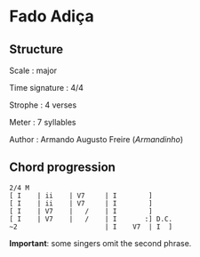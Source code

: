 # Fado Adiça

## Structure

Scale
:   major

Time signature
:   4/4

Strophe
:   4 verses

Meter
:   7 syllables

Author
:   Armando Augusto Freire (_Armandinho_)

## Chord progression

```
2/4 M
[ I    | ii    | V7     | I        ]
[ I    | ii    | V7     | I        ]
[ I    | V7    |   /    | I        ]
[ I    | V7    |   /    | I       :] D.C.
~2                      | I    V7  | I  ]
```

**Important**: some singers omit the second phrase.

<!--
vim:syntax=markdown:sw=4:ts=4:et
-->
